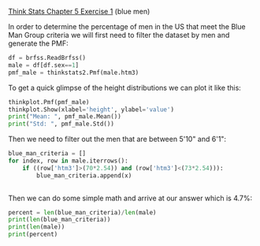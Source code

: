 [Think Stats Chapter 5 Exercise 1](http://greenteapress.com/thinkstats2/html/thinkstats2006.html#toc50) (blue men)

In order to determine the percentage of men in the US that meet the Blue Man Group criteria we will first need to filter the dataset by men and generate the PMF:

```python
df = brfss.ReadBrfss()
male = df[df.sex==1]
pmf_male = thinkstats2.Pmf(male.htm3)
```

To get a quick glimpse of the height distributions we can plot it like this:
```python
thinkplot.Pmf(pmf_male)
thinkplot.Show(xlabel='height', ylabel='value')
print("Mean: ", pmf_male.Mean())
print("Std: ", pmf_male.Std())
```

Then we need to filter out the men that are between 5'10" and 6'1":
```python
blue_man_criteria = []
for index, row in male.iterrows():
    if ((row['htm3']>(70*2.54)) and (row['htm3']<(73*2.54))):
        blue_man_criteria.append(x)
  
```

Then we can do some simple math and arrive at our answer which is 4.7%:
```python
percent = len(blue_man_criteria)/len(male)
print(len(blue_man_criteria))
print(len(male))
print(percent)
```



